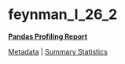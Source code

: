 # feynman_I_26_2

[**Pandas Profiling Report**](https://epistasislab.github.io/pmlb/profile/feynman_I_26_2.html)

[Metadata](metadata.yaml) | [Summary Statistics](summary_stats.tsv)

